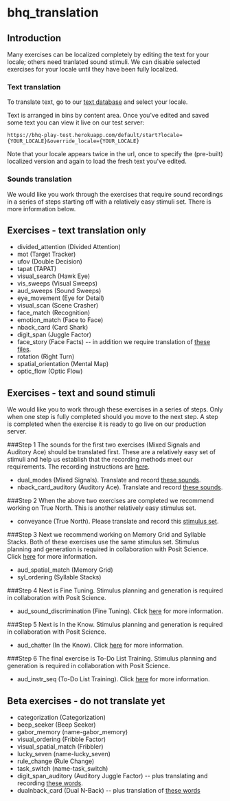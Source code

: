 bhq_translation
===============

## Introduction
Many exercises can be localized completely by editing the text for your locale; others need tranlated sound stimuli. We can disable selected exercises for your locale until they have been fully localized.

### Text translation
To translate text, go to our [text database](https://tra:vame4uFA@tra.cloudant.com/rfm_loc/_design/rfm_loc/index.html#) and select your locale.

Text is arranged in bins by content area. Once you've edited and saved some text you can view it live on our test server:

	https://bhq-play-test.herokuapp.com/default/start?locale={YOUR_LOCALE}&override_locale={YOUR_LOCALE}
	
Note that your locale appears twice in the url, once to specify the (pre-built) localized version and again to load the fresh text you've edited.

### Sounds translation
We would like you work through the exercises that require sound recordings in a series of steps starting off with a relatively easy stimuli set. There is more information below. 

## Exercises - text translation only

* divided_attention (Divided Attention)
* mot (Target Tracker)
* ufov (Double Decision)
* tapat (TAPAT)
* visual_search (Hawk Eye)
* vis_sweeps (Visual Sweeps)
* aud_sweeps (Sound Sweeps)
* eye_movement (Eye for Detail)
* visual_scan (Scene Crasher)
* face_match (Recognition)
* emotion_match (Face to Face)
* nback_card (Card Shark)
* digit_span (Juggle Factor)
* face_story (Face Facts) -- in addition we require translation of [these files](face_story).
* rotation (Right Turn)
* spatial_orientation (Mental Map)
* optic_flow (Optic Flow)


## Exercises - text and sound stimuli
We would like you to work through these exercises in a series of steps. Only when one step is fully completed should you move to the next step. A step is completed when the exercise it is ready to go live on our production server. 

###Step 1 
The sounds for the first two exercises (Mixed Signals and Auditory Ace) should be translated first. These are a relatively easy set of stimuli and help us establish that the recording methods meet our requirements. The recording instructions are [here](easy_translations.md).  
* dual_modes (Mixed Signals). Translate and record [these sounds](dual_modes.md).
* nback_card_auditory (Auditory Ace). Translate and record [these sounds](auditory_ace.md).

###Step 2 
When the above two exercises are completed we recommend working on True North. This is another relatively easy stimulus set.  
* conveyance (True North). Please translate and record this [stimulus set](conveyance.md).

###Step 3
Next we recommend working on Memory Grid and Syllable Stacks. Both of these exercises use the same stimulus set. Stimulus planning and generation is required in collaboration with Posit Science. Click [here](misrp.md) for more information.
* aud_spatial_match (Memory Grid)
* syl_ordering (Syllable Stacks)

###Step 4 
Next is Fine Tuning. Stimulus planning and generation is required in collaboration with Posit Science. 
* aud_sound_discrimination (Fine Tuning). Click [here](tua.md) for more information.

###Step 5
Next is In the Know. Stimulus planning and generation is required in collaboration with Posit Science.
*  aud_chatter (In the Know). Click [here](chatter.md) for more information.

###Step 6
The final exercise is To-Do List Training. Stimulus planning and generation is required in collaboration with Posit Science.
* aud_instr_seq (To-Do List Training). Click [here](lad.m) for more information.

## Beta exercises  - do not translate yet
*  categorization (Categorization)
*  beep_seeker (Beep Seeker)
*  gabor_memory (name-gabor_memory)
*  visual_ordering (Fribble Factor)
*  visual_spatial_match (Fribbler)
*  lucky_seven (name-lucky_seven)
*  rule_change (Rule Change)
*  task_switch (name-task_switch)
*  digit_span_auditory (Auditory Juggle Factor)
 -- plus translating and recording [these words](digit_span_auditory.md). 
*  dualnback_card (Dual N-Back)
 -- plus translation of [these words](auditory_ace.md) 














